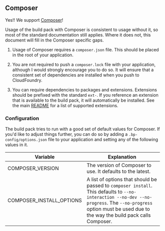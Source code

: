 ## Composer

Yes!! We support [Composer]!

Usage of the build pack with Composer is consistent to usage without it, so most of the standard documentation still applies.  Where it does not, this document will fill in the Composer specific gaps.

 1. Usage of Composer requires a `composer.json` file.  This should be placed in the root of your application.

 1. You are not required to push a `composer.lock` file with your application, although I would strongly encourage you to do so.  It will ensure that a consistent set of dependencies are installed when you push to CloudFoundry.

 1. You can require dependencies to packages and extensions.  Extensions should be prefixed with the standard `ext-`.  If you reference an extension that is available to the build pack, it will automatically be installed.  See the main [README] for a list of supported extensions.

### Configuration

The build pack tries to run with a good set of default values for Composer.  If you'd like to adjust things further, you can do so by adding a `.bp-config/options.json` file to your application and setting any of the following values in it.

|      Variable     |   Explanation                                        |
------------------- | -----------------------------------------------------|
| COMPOSER_VERSION  | The version of Composer to use.  It defaults to the latest. |
| COMPOSER_INSTALL_OPTIONS | A list of options that should be passed to `composer install`.  This defaults to `--no-interaction --no-dev --no-progress`.  The `--no-progress` option must be used due to the way the build pack calls Composer. |


[Composer]:https://getcomposer.org
[README]:https://github.com/dmikusa-pivotal/cf-php-build-pack#features
